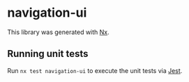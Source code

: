 # navigation-ui

This library was generated with [Nx](https://nx.dev).

## Running unit tests

Run `nx test navigation-ui` to execute the unit tests via [Jest](https://jestjs.io).
